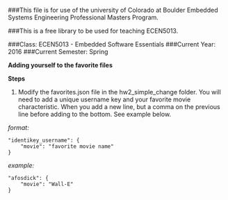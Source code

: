 ###This file is for use of the university of Colorado at Boulder Embedded Systems Engineering Professional Masters Program.

###This is a free library to be used for teaching ECEN5013. 

###Class:  ECEN5013 - Embedded Software Essentials
###Current Year: 2016
###Current Semester: Spring

**Adding yourself to the favorite files**

**Steps**

1) Modify the favorites.json file in the hw2_simple_change folder. You will need to add a unique username key and your favorite movie characteristic. When you add a new line, but a comma on the previous line before adding to the bottom. See example below.

  *format:*
  ```
  "identikey_username": {
      "movie": "favorite movie name"
  }
  ```
  *example:*
  ```
  "afosdick": {
      "movie": "Wall-E"
  }
  ```
